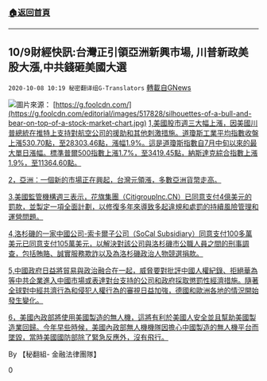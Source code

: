 ###  [:house:返回首頁](https://github.com/ourhimalayas/txt)
---

## 10/9財經快訊:台灣正引領亞洲新興市場, 川普新政美股大漲,中共錢砸美國大選
`2020-10-08 10:19 秘密翻译组G-Translators` [轉載自GNews](https://gnews.org/zh-hant/411088/)

![]()![](https://s3.amazonaws.com/gnews-media-offload/wp-content/uploads/2020/10/08100858/Picture7-1.png)圖片來源： [https://g.foolcdn.com/](https://g.foolcdn.com/editorial/images/517828/silhouettes-of-a-bull-and-bear-on-top-of-a-stock-market-chart.jpg)
[1,美國股市週三大幅上漲，因美國川普總統在推特上支持對航空公司的援助和其他刺激措施。道瓊斯工業平均指數收盤上漲530.70點，至28303.46點，漲幅1.9%。這是道瓊斯指數自7月中旬以來的最大單日漲幅。標準普爾500指數上漲1.7%，至3419.45點，納斯達克綜合指數上漲1.9%，至11364.60點。](https://www.cnbc.com/2020/10/06/stock-market-futures-open-to-close-news.html)

[2，亞洲：一個新的市場正在興起，台灣元領漲，多數亞洲貨幣走高。](https://www.reuters.com/article/emerging-markets-asia/emerging-markets-taiwan-dollar-leads-gains-as-most-asian-currencies-inch-up-idUSL4N2GZ0HL)

[3,美國監管機構週三表示，花旗集團（CitigroupInc.CN）已同意支付4億美元的罰款，並製定一項全面計劃，以修復多年來導致多起違規和處罰的持續風險管理和運營問題。](https://www.reuters.com/article/us-usa-citigroup-enforcement/citigroup-pays-400-million-u-s-fine-agrees-to-fix-long-term-lapses-idUSKBN26S3DN)

[4,洛杉磯的一家中國公司-索卡爾子公司（SoCal Subsidiary）同意支付100多萬美元已同意支付105萬美元，以解決對該公司與洛杉磯市公職人員之間的刑事調查，包括賄賂、誠實服務欺詐以及為洛杉磯政治人物競選捐款。](https://www.justice.gov/usao-cdca/pr/chinese-company-s-socal-subsidiary-agrees-pay-more-1-million-resolve-criminal)

[5,中國政府日益將貿易與政治融合在一起，威脅要對批評中國人權紀錄、拒絕華為等中共企業進入中國市場或表達對台支持的公司和政府採取懲罰性經濟措施。隨著全球對中經共濟行為和侵犯人權行為的審視日益加強，德國和歐洲各地的情況開始發生變化。](https://www.axios.com/exclusive-top-german-official-hushed-up-report-on-chinas-influence-8c6aeef3-0f71-405f-a902-a215399f2068.html?utm_campaign=organic&amp;utm_medium=socialshare&amp;utm_source=twitter)

[6，美國內政部將使用美國製造的無人機，這將有利於美國人安全並且幫助美國製造業回歸。今年早些時候，美國內政部無人機機隊因擔心中國製造的無人機平台而墜毀，當時美國國防部除了緊急反應外，沒有飛行。](https://dronelife.com/2020/10/07/u-s-department-of-the-interior-to-use-u-s-manufactured-drones/amp/?__twitter_impression=true)

By 【秘翻組- 金融法律團隊】

0

